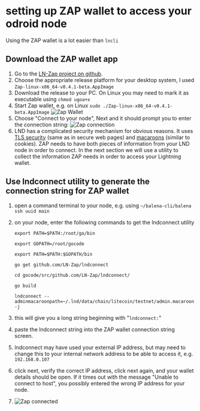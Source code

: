 # setting up ZAP wallet to access your odroid node
Using the ZAP wallet is a lot easier than ```lncli```

## Download the ZAP wallet app
1. Go to the [LN-Zap project on github](https://github.com/LN-Zap/zap-desktop/releases).
1. Choose the appropriate release platform for your desktop system, I used ```Zap-linux-x86_64-v0.4.1-beta.AppImage```
1. Download the release to your PC.  On Linux you may need to mark it as executable using ```chmod ugoa+x```
1. Start Zap wallet, e.g. on Linux ```sudo ./Zap-linux-x86_64-v0.4.1-beta.AppImage```
   ![Zap Wallet](https://i.imgur.com/lXmWLAA.png)
1. Choose "Connect to your node", Next and it should prompt you to enter the connection string:
   ![Zap connection](https://i.imgur.com/0VkoMpg.png)
1. LND has a complicated security mechanism for obvious reasons.  It uses [TLS security](https://en.wikipedia.org/wiki/Transport_Layer_Security) (same as in secure web pages) and [macaroons](https://github.com/lightningnetwork/lnd/blob/master/docs/macaroons.md) (similar to cookies).  ZAP needs to have both pieces of information from your LND node in order to connect.  In the next section we will use a utility to collect the information ZAP needs in order to access your Lightning wallet.

## Use lndconnect utility to generate the connection string for ZAP wallet

1. open a command terminal to your node, e.g. using ```~/balena-cli/balena ssh uuid main```
1. on your node, enter the following commands to get the lndconnect utility

    ```export PATH=$PATH:/root/go/bin```

    ```export GOPATH=/root/gocode```

    ```export PATH=$PATH:$GOPATH/bin```

    ```go get github.com/LN-Zap/lndconnect```

    ```cd gocode/src/github.com/LN-Zap/lndconnect/```

    ```go build```

    ```lndconnect --adminmacaroonpath=~/.lnd/data/chain/litecoin/testnet/admin.macaroon -j```


1. this will give you a long string beginning with "```lndconnect:```"
1. paste the lndconnect string into the ZAP wallet connection string screen.
1. lndconnect may have used your external IP address, but may need to change this to your internal network address to be able to access it, e.g. ```192.168.0.107```
1. click next, verify the correct IP address, click next again, and your wallet details should be open.  If it times out with the message "Unable to connect to host", you possibly entered the wrong IP address for your node.
1. ![Zap connected](https://i.imgur.com/A73cKPr.png)



